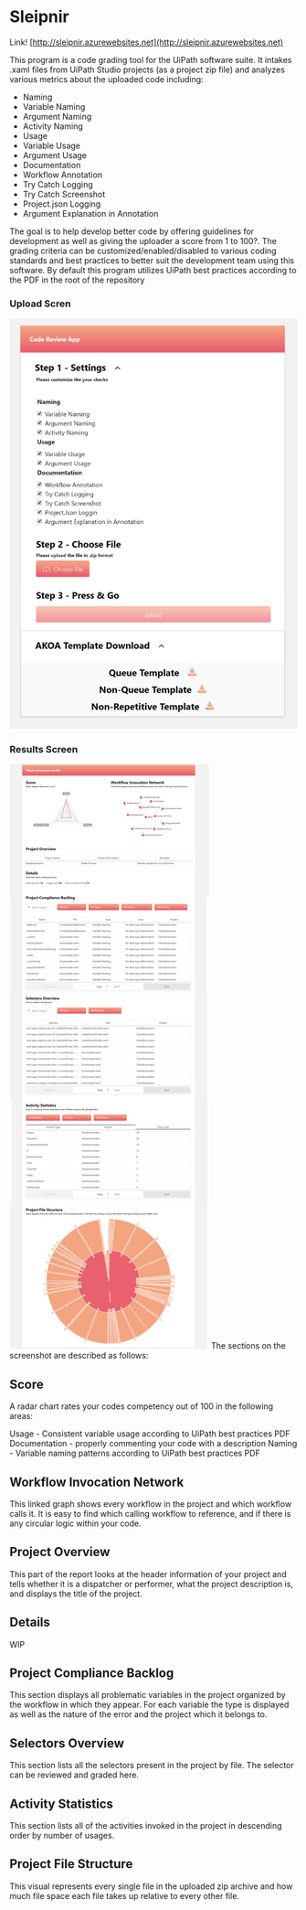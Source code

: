 
# Sleipnir

Link!
[http://sleipnir.azurewebsites.net](http://sleipnir.azurewebsites.net)

This program is a code grading tool for the UiPath software suite. It intakes .xaml files from UiPath Studio projects (as a project zip file) and analyzes various metrics about the uploaded code including:

- Naming
- Variable Naming
- Argument Naming
- Activity Naming
- Usage
- Variable Usage
- Argument Usage
- Documentation
- Workflow Annotation
- Try Catch Logging
- Try Catch Screenshot
- Project.json Logging
- Argument Explanation in Annotation 

The goal is to help develop better code by offering guidelines for development as well as giving the uploader a score from 1 to 100?. The grading criteria can be customized/enabled/disabled to various coding standards and best practices to better suit the development team using this software. 
By default this program utilizes UiPath best practices according to the PDF in the root of the repository

### Upload Scren
![upload screen](screenshots/uploadscreen.PNG)

### Results Screen
![results screen](screenshots/super-screenshot.jpg)
The sections on the screenshot are described as follows:

## Score
A radar chart rates your codes competency out of 100 in the following areas:

Usage - Consistent variable usage according to UiPath best practices PDF 
Documentation - properly commenting your code with a description
Naming - Variable naming patterns according to UiPath best practices PDF 

## Workflow Invocation Network
This linked graph shows every workflow in the project and which workflow calls it. It is easy to find which calling workflow to reference, and if there is any circular logic within your code. 

## Project Overview
This part of the report looks at the header information of your project and tells whether it is a dispatcher or performer, what the project description is, and displays the title of the project. 

## Details
WIP

## Project Compliance Backlog
This section displays all problematic variables in the project organized by the workflow in which they appear. For each variable the type is displayed as well as the nature of the error and the project which it belongs to. 

## Selectors Overview
This section lists all the selectors present in the project by file. The selector can be reviewed and graded here. 

## Activity Statistics
This section lists all of the activities invoked in the project in descending order by number of usages. 

## Project File Structure
This visual represents every single file in the uploaded zip archive and how much file space each file takes up relative to every other file. 
